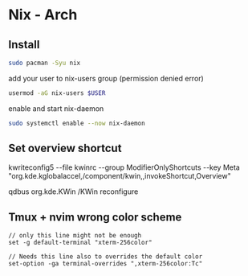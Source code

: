 # Nix - Arch

## Install

```bash
sudo pacman -Syu nix
```

add your user to nix-users group (permission denied error)

```bash
usermod -aG nix-users $USER
```

enable and start nix-daemon

```bash
sudo systemctl enable --now nix-daemon
```

## Set overview shortcut

kwriteconfig5 --file kwinrc --group ModifierOnlyShortcuts --key Meta "org.kde.kglobalaccel,/component/kwin,,invokeShortcut,Overview"

qdbus org.kde.KWin /KWin reconfigure

## Tmux + nvim wrong color scheme

    // only this line might not be enough
    set -g default-terminal "xterm-256color"

    // Needs this line also to overrides the default color
    set-option -ga terminal-overrides ",xterm-256color:Tc"
